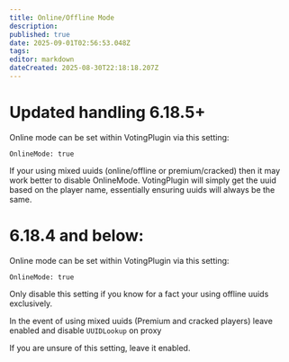 ```yaml
---
title: Online/Offline Mode
description: 
published: true
date: 2025-09-01T02:56:53.048Z
tags: 
editor: markdown
dateCreated: 2025-08-30T22:18:18.207Z
---
```


# Updated handling 6.18.5+

Online mode can be set within VotingPlugin via this setting:
  
    OnlineMode: true

If your using mixed uuids (online/offline or premium/cracked) then it may work better to disable OnlineMode. VotingPlugin will simply get the uuid based on the player name, essentially ensuring uuids will always be the same. 


# 6.18.4 and below:

Online mode can be set within VotingPlugin via this setting:
  
    OnlineMode: true

Only disable this setting if you know for a fact your using offline uuids exclusively.

In the event of using mixed uuids (Premium and cracked players) leave enabled and disable `UUIDLookup` on proxy


If you are unsure of this setting, leave it enabled.
